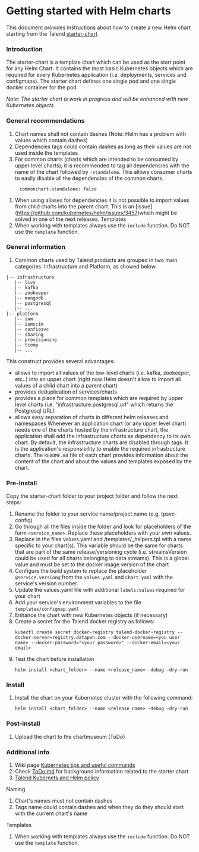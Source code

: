 # Getting started with Helm charts

This document provides instructions about how to create a new Helm chart starting from the Talend [starter-chart](https://github.com/Talend/tools/tree/iiosif/ARCH-15_helm_charts/tools-helm/starter-chart)


### Introduction
The starter-chart is a template chart which can be used as the start point for any Helm Chart. It contains the most basic Kubernetes objects which are required for every Kubernetes application (i.e. deployments, services and configmaps). The starter chart defines one single pod and one single docker container for the pod.

_Note: The starter chart is work in progress and will be enhanced with new Kubernetes objects_

### General recommendations

1. Chart names shall not contain dashes (Note: Helm has a problem with values which contain dashes)
1. Dependencies tags could contain dashes as long as their values are not used inside the templates 
1. For common charts (charts which are intended to be consumed by upper level charts), it is recommended to tag all dependencies with the name of the chart followed by ```-standalone```. This allows consumer charts to easily disable all the dependencies of the common charts. 
```tags:
     commonchart-standalone: false
```
1. When using aliases for dependencies it is not possible to import values from child charts into the parent chart. This is an [issue] (https://github.com/kubernetes/helm/issues/3457)which might be solved in one of the next releases.
Templates
1. When working with templates always use the ```include``` function. Do NOT use the ```template``` function.

### General information

1. Common charts used by Talend products are grouped in two main categories: Infrastructure and Platform, as showed below. 
```
|-- infrastructure
   |-- livy
   |-- kafka
   |-- zookeeper
   |-- mongodb
   |-- postgresql
   |-- ...
|-- platform
   |-- iam
   |-- iamscim
   |-- configsvc
   |-- sharing
   |-- provisioning
   |-- tcomp
   |-- ...
```
This construct provides several advantages:
- allows to import all values of the low-level charts (i.e. kafka, zookeeper, etc..) into an upper chart (right now Helm doesn't allow to import all values of a child chart into a parent chart)
- provides deduplication of services/charts
- provides a place for common templates which are required by upper level charts (i.e. "infrastructure.postgresql.url" which returns the Postgresql URL)
- allows easy separation of charts in different helm releases and namespaces
Whenever an application chart (or any upper level chart) needs one of the charts hosted by the infrastructure chart, the application shall add the infrastructure charts as dependency to its own chart. By default, the infrastructure charts are disabled through tags. It is the application's responsibility to enable the required infrastructure charts. The ```README.md``` file of each chart provides information about the content of the chart and about the values and templates exposed by the chart.


### Pre-install
Copy the starter-chart folder to your project folder and follow the next steps:
1. Rename the folder to your service name/project name (e.g. tpsvc-config)
1. Go through all the files inside the folder and look for placeholders of the form ```<service_name>```. Replace these placeholders with your own values.
1. Replace <appNameVariable> in the files values.yaml and /templates/_helpers.tpl with a name specific to your chart(s). This variable should be the same for
charts that are part of the same release/versioning cycle (i.e. streamsVersion could be used for all charts belonging to data streams). This is a global value and must be set to the docker image version of the chart
1. Configure the build system to replace the placeholder ```@service.version@``` from the ```values.yaml``` and ```Chart.yaml``` with the
service's version number. 
1. Update the values.yaml file with additional ```labels:values``` required for your chart
1. Add your service's environment variables to the file ```templates/configmap.yaml```
1. Enhance the chart with new Kubernetes objects (if necessary)
1. Create a secret for the Talend docker registry as follows:
   ```
   kubectl create secret docker-registry talend-docker-registry --docker-server=registry.datapwn.com --docker-username=<you user name> --docker-password="<your password>" --docker-email=<your email>
   ```
1. Test the chart before installation
   ```
   helm install <chart_folder> --name <release_name> —debug —dry-run 
   ```

### Install
1. Install the chart on your Kubernetes cluster with the following command:
   ```
   helm install <chart_folder> --name <release_name> —debug —dry-run 
   ```

### Post-install
1. Upload the chart to the chartmuseum (ToDo)

### Additional info
1. Wiki page [Kubernetes tips and useful commands](https://wiki.talend.com/display/rd/Kubernetes+tips+and+useful+commands)
1. Check [ToDo.md](https://github.com/Talend/tools/blob/iiosif/ARCH-15_helm_charts/tools-helm/ToDo.md) for background information related to the starter chart
1. [Talend Kubernets and Helm policy](https://github.com/Talend/policies/blob/iiosif/ARCH-15_kubernetes_policy/official/KubernetesPolicy.md)


Naming

1. Chart's names must not contain dashes
1. Tags name could contain dashes and when they do they should start with the current chart's name

Templates

1. When working with templates always use the ```include``` function. Do NOT use the ```template``` function.
